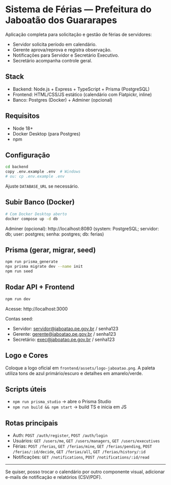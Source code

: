 # Sistema de Férias — Prefeitura do Jaboatão dos Guararapes

Aplicação completa para solicitação e gestão de férias de servidores:
- Servidor solicita período em calendário.
- Gerente aprova/reprova e registra observação.
- Notificações para Servidor e Secretário Executivo.
- Secretário acompanha controle geral.

## Stack
- Backend: Node.js + Express + TypeScript + Prisma (PostgreSQL)
- Frontend: HTML/CSS/JS estático (calendário com Flatpickr, inline)
- Banco: Postgres (Docker) + Adminer (opcional)

## Requisitos
- Node 18+
- Docker Desktop (para Postgres)
- npm

## Configuração
```bash
cd backend
copy .env.example .env  # Windows
# ou: cp .env.example .env
```
Ajuste `DATABASE_URL` se necessário.

## Subir Banco (Docker)
```bash
# Com Docker Desktop aberto
docker compose up -d db
```
Adminer (opcional): http://localhost:8080 (system: PostgreSQL; servidor: db; user: postgres; senha: postgres; db: ferias)

## Prisma (gerar, migrar, seed)
```bash
npm run prisma_generate
npx prisma migrate dev --name init
npm run seed
```

## Rodar API + Frontend
```bash
npm run dev
```
Acesse: http://localhost:3000

Contas seed:
- Servidor: servidor@jaboatao.pe.gov.br / senha123
- Gerente:  gerente@jaboatao.pe.gov.br / senha123
- Secretário: exec@jaboatao.pe.gov.br / senha123

## Logo e Cores
Coloque a logo oficial em `frontend/assets/logo-jaboatao.png`.
A paleta utiliza tons de azul primário/escuro e detalhes em amarelo/verde.

## Scripts úteis
- `npm run prisma_studio` → abre o Prisma Studio
- `npm run build && npm start` → build TS e inicia em JS

## Rotas principais
- Auth: `POST /auth/register`, `POST /auth/login`
- Usuários: `GET /users/me`, `GET /users/managers`, `GET /users/executives`
- Férias: `POST /ferias`, `GET /ferias/mine`, `GET /ferias/pending`, `POST /ferias/:id/decide`, `GET /ferias/all`, `GET /ferias/history/:id`
- Notificações: `GET /notifications`, `POST /notifications/:id/read`

---
Se quiser, posso trocar o calendário por outro componente visual, adicionar e-mails de notificação e relatórios (CSV/PDF).
